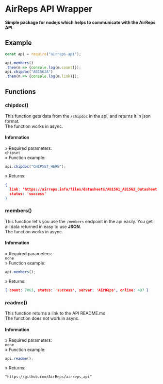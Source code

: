 # AirReps API Wrapper  
**Simple package for nodejs which helps to communicate with the AirReps API.**  
## Example 
```js
const api = require("airreps-api");

api.members()
.then(m => {console.log(m.count)});
api.chipdoc("AB1562A")
.then(m => {console.log(m.link)});
```  
  
## Functions  
  
### **chipdoc()**  
This function gets data from the ``/chipdoc`` in the api, and returns it in json format.  
The function works in async.  
#### Information  
» Required parameters:  
``chipset``  
» Function example:  
```js
api.chipdoc("CHIPSET_HERE");
```  
» Returns:
```json
{
  link: 'https://airreps.info/files/datasheets/AB1561_AB1562_Datasheet.pdf',
  status: 'success'
}
```  
  
### **members()**  
This function let's you use the ``/members`` endpoint in the api easily. You get all data returned in easy to use **JSON**.  
The function works in async.  
#### Information  
» Required parameters:  
``none``  
» Function example:  
```js
api.members();
```  
» Returns: 
```json
{ count: 7063, status: 'success', server: 'AirReps', online: 487 }
```  
  
### **readme()**  
This function returns a link to the API README.md  
The function does not work in async.  
#### Information  
» Required parameters:  
``none``  
» Function example:  
```js
api.readme();
```  
» Returns: 
```
"https://github.com/AirReps/airreps_api"
```  
  
